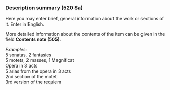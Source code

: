 ### Description summary (520 $a)

Here you may enter brief, general information about the work or sections of it. Enter in English.

More detailed information about the contents of the item can be given in the field **Contents note (505)**.

_Examples_:  
5 sonatas, 2 fantasies  
5 motets, 2 masses, 1 Magnificat  
Opera in 3 acts  
5 arias from the opera in 3 acts  
2nd section of the motet  
3rd version of the requiem